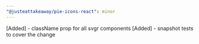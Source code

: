 ```yaml
---
"@justeattakeaway/pie-icons-react": minor
---
```


[Added] - className prop for all svgr components
[Added] - snapshot tests to cover the change
